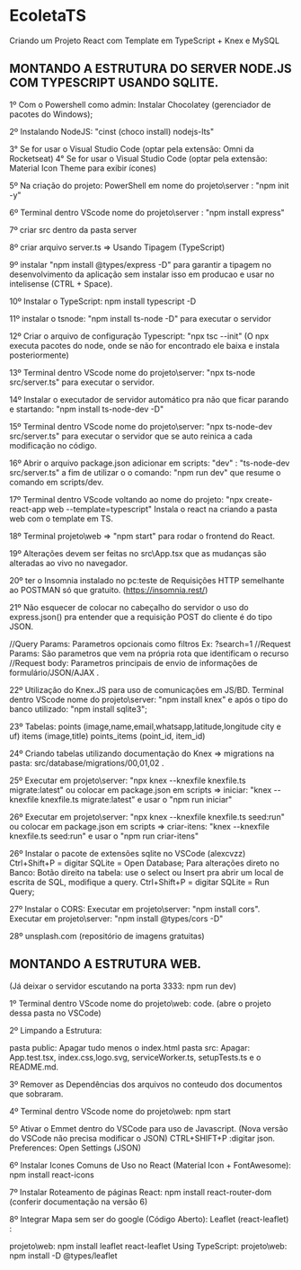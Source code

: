 # EcoletaTS
Criando um Projeto React com Template em TypeScript + Knex e MySQL

MONTANDO A ESTRUTURA DO SERVER NODE.JS COM TYPESCRIPT USANDO SQLITE.
-------------------------------------------------------------------------

1º Com o Powershell como admin: Instalar Chocolatey (gerenciador de pacotes do Windows);

2º Instalando NodeJS: "cinst (choco install) nodejs-lts"

3° Se for usar o Visual Studio Code (optar pela extensão: Omni da Rocketseat)
4° Se for usar o Visual Studio Code (optar pela extensão: Material Icon Theme para exibir ícones)

5º Na criação do projeto: PowerShell em nome do projeto\server : "npm init -y"

6º Terminal dentro VScode nome do projeto\server : "npm install express"

7º criar src dentro da pasta server

8º criar arquivo server.ts => Usando Tipagem  (TypeScript) 

9º instalar "npm install @types/express -D" para garantir a tipagem no 
desenvolvimento da aplicação sem instalar isso em producao 
e usar no intelisense (CTRL + Space).

10º Instalar o TypeScript: npm install typescript -D

11º instalar o tsnode: "npm install ts-node -D" para executar o servidor

12º Criar o arquivo de configuração Typescript: "npx tsc --init"
(O npx executa pacotes do node, onde se não for encontrado ele baixa e instala posteriormente)

13º Terminal dentro VScode nome do projeto\server: 
"npx ts-node src/server.ts" para executar o servidor.

14º Instalar o executador de servidor automático pra não que ficar parando e startando:
 "npm install ts-node-dev -D" 

15º Terminal dentro VScode nome do projeto\server: "npx ts-node-dev src/server.ts" 
para executar o servidor que se auto reinica a cada modificação no código.

16º Abrir o arquivo package.json adicionar em scripts:
"dev" : "ts-node-dev src/server.ts" a fim de utilizar o 
o comando: "npm run dev" que resume o comando em scripts/dev.

17º Terminal dentro VScode voltando ao nome do projeto: 
"npx create-react-app web --template=typescript"
Instala o react na criando a pasta web com o template em TS.

18º Terminal projeto\web => "npm start" 
para rodar o frontend do React.

19º Alterações devem ser feitas no src\App.tsx que as mudanças são alteradas ao vivo no navegador.

20º ter o Insomnia instalado no pc:teste de Requisições HTTP semelhante ao POSTMAN só que gratuito.
(https://insomnia.rest/)

21º Não esquecer de colocar no cabeçalho do servidor o uso do express.json() 
pra entender que a requisição POST do cliente é do tipo JSON.

//Query Params: Parametros opcionais como filtros Ex: ?search=1
//Request Params: São parametros que vem na própria rota que identificam o recurso
//Request body: Parametros principais de envio de informações de formulário/JSON/AJAX .

22º Utilização do Knex.JS para uso de comunicações em JS/BD.
Terminal dentro VScode nome do projeto\server: "npm install knex" e 
após o tipo do banco utilizado: "npm install sqlite3";

23º Tabelas:
points 		(image,name,email,whatsapp,latitude,longitude city e uf)
items  		(image,title)
points_items 	(point_id, item_id)

24º Criando tabelas utilizando documentação do Knex => migrations 
na pasta: src/database/migrations/00,01,02 .

25º Executar em projeto\server:
"npx knex --knexfile knexfile.ts migrate:latest"
ou colocar em package.json em scripts =>
iniciar: "knex --knexfile knexfile.ts migrate:latest"
e usar o "npm run iniciar"

26º Executar em projeto\server:
"npx knex --knexfile knexfile.ts seed:run"
ou colocar em package.json em scripts =>
criar-itens: "knex --knexfile knexfile.ts seed:run"
e usar o "npm run criar-itens"

26º Instalar o pacote  de extensões sqlite no VSCode (alexcvzz)
Ctrl+Shift+P = digitar SQLite = Open Database;
Para alterações direto no Banco:
Botão direito na tabela: use o select ou Insert pra abrir um local de escrita de SQL,
modifique a query.
Ctrl+Shift+P = digitar SQLite = Run Query;

27º Instalar o CORS: 
Executar em projeto\server: "npm install cors". 
Executar em projeto\server: "npm install @types/cors -D"

28º unsplash.com (repositório de imagens gratuitas)

MONTANDO A ESTRUTURA WEB.
-------------------------------------------------------------------------
(Já deixar o servidor escutando na porta 3333: npm run dev)

1º Terminal dentro VScode nome do projeto\web: code. (abre o projeto dessa pasta no VSCode)

2º Limpando a Estrutura:

pasta public: Apagar tudo menos o index.html
pasta src: Apagar: App.test.tsx, index.css,logo.svg, serviceWorker.ts, setupTests.ts e o README.md.

3º Remover as Dependências dos arquivos no conteudo dos documentos que sobraram.

4º Terminal dentro VScode nome do projeto\web: npm start

5º Ativar o Emmet dentro do VSCode para uso de Javascript. (Nova versão do VSCode não precisa modificar o JSON)
CTRL+SHIFT+P :digitar json. Preferences: Open Settings (JSON)

6º Instalar Icones Comuns de Uso no React (Material Icon + FontAwesome): npm install react-icons 

7º Instalar Roteamento de páginas React: npm install react-router-dom  (conferir documentação na versão 6)

8º Integrar Mapa sem ser do google (Código Aberto): Leaflet (react-leaflet) : 

projeto\web: npm install leaflet react-leaflet
Using TypeScript: projeto\web: npm install -D @types/leaflet
